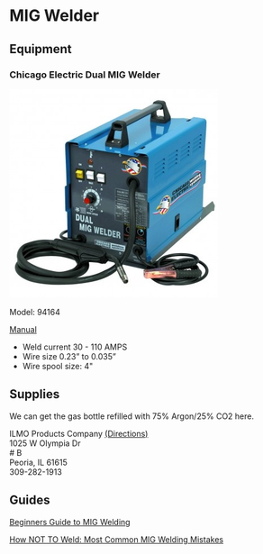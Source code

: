 # MIG Welder

## Equipment

### Chicago Electric Dual MIG Welder

![](../.gitbook/assets/image%20%287%29.png)

Model: 94164

[Manual](https://drive.google.com/open?id=1sEncS-QVZqNk-edpvJrYu_3Ug3rL3Ajw)

* Weld current 30 - 110 AMPS
* Wire size 0.23” to 0.035”
* Wire spool size: 4"

## Supplies

We can get the gas bottle refilled with 75% Argon/25% CO2 here.  
  
ILMO Products Company [\(Directions\)](https://goo.gl/maps/YxWouCqeBWZy4DWVA)  
1025 W Olympia Dr  
\# B  
 Peoria, IL 61615  
309-282-1913

## Guides

[Beginners Guide to MIG Welding](https://www.youtube.com/watch?v=QlmOb1tIJ4Y)

[How NOT TO Weld: Most Common MIG Welding Mistakes](https://www.youtube.com/watch?v=Xod-ByrxHg4&t=329s)

